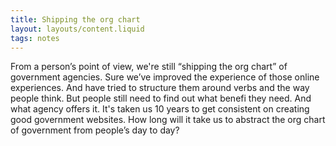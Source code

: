 ```yaml
---
title: Shipping the org chart
layout: layouts/content.liquid
tags: notes
---
```

From a person’s point of view, we're still “shipping the org chart” of government agencies. 
Sure we’ve improved the experience of those online experiences. And have tried to structure them around verbs and the way people think. But people still need to find out what benefi they need. And what agency offers it.
It's taken us 10 years to get consistent on creating good government websites.
How long will it take us to abstract the org chart of government from people’s day to day?
